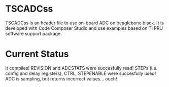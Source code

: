 # TSCADCss
TSCADCss is an header file to use on-board ADC on beaglebone black. It is developed with Code Composer Studio and use examples based on TI PRU software support package.

# Current Status
It compiles! 
REVISION and ADCSTATS were succesfully read!
STEPs (i.e. config and delay registers), CTRL, STEPENABLE were succesfully used!
ADC is sampling, but returns incorrect values... ouch!
